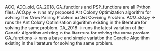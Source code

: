 ACO, ACO_old, GA_2018, GA_functions and PSP_functions are all Python files.
ACO.py -> runs my proposed Ant Colony Optimization algorithm for solving The Crew Pairing Problem as Set Covering Problem.
ACO_old.py -> runs the Ant Colony Optimization algorithm existing in the literature for solving the same problem.
GA_2018 -> runs the latest variation of the Genetic Algorithm existing in the literature for solving the same problem.
GA_functions -> runs a basic and simple variation the Genetic Algorithm existing in the literature for solving the same problem.
